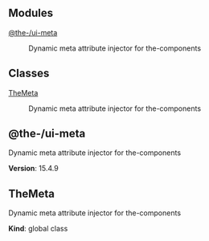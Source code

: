 <!--- Code generated by @the-/script-doc. DO NOT EDIT. -->

## Modules

<dl>
<dt><a href="#module_@the-/ui-meta">@the-/ui-meta</a></dt>
<dd><p>Dynamic meta attribute injector for the-components</p>
</dd>
</dl>

## Classes

<dl>
<dt><a href="#TheMeta">TheMeta</a></dt>
<dd><p>Dynamic meta attribute injector for the-components</p>
</dd>
</dl>

<a name="module_@the-/ui-meta"></a>

## @the-/ui-meta
Dynamic meta attribute injector for the-components

**Version**: 15.4.9  
<a name="TheMeta"></a>

## TheMeta
Dynamic meta attribute injector for the-components

**Kind**: global class  
